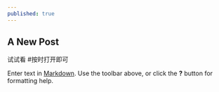 ```yaml
---
published: true
---
```

## A New Post
试试看
#按时打开即可

Enter text in [Markdown](http://daringfireball.net/projects/markdown/). Use the toolbar above, or click the **?** button for formatting help.
